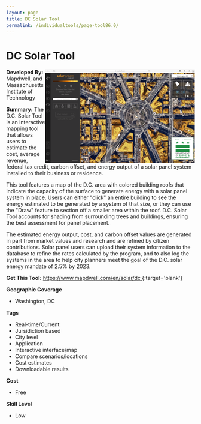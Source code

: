 ```yaml
---
layout: page
title: DC Solar Tool
permalink: /individualtools/page-tool86.0/
---
```

# DC Solar Tool

<img src="/images/scaled_250_400/TOOLID_86.0_ScreenCapture-1.png" style="max-height:250px;max-width:400;" align="right"/>

**Developed By:** Mapdwell, and Massachusetts Institute of Technology

**Summary:** The D.C. Solar Tool is an interactive mapping tool that allows users to estimate the cost, average revenue, federal tax credit, carbon offset, and energy output of a solar panel system installed to their business or residence. 

This tool features a map of the D.C. area with colored building roofs that indicate the capacity of the surface to generate energy with a solar panel system in place. Users can either "click" an entire building to see the energy estimated to be generated by a system of that size, or they can use the "Draw" feature to section off a smaller area within the roof. D.C. Solar Tool accounts for shading from surrounding trees and buildings, ensuring the best assessment for panel placement. 

The estimated energy output, cost, and carbon offset values are generated in part from market values and research and are refined by citizen contributions. Solar panel users can upload their system information to the database to refine the rates calculated by the program, and to also log the systems in the area to help city planners meet the goal of the D.C. solar energy mandate of 2.5% by 2023.

**Get This Tool:** [https://www.mapdwell.com/en/solar/dc
](https://www.mapdwell.com/en/solar/dc
){:target='blank'}

**Geographic Coverage**

* Washington, DC

**Tags**

*  Real-time/Current
*  Jursidiction based
*  City level
*  Application
*  Interactive interface/map
*  Compare scenarios/locations
*  Cost estimates
*  Downloadable results

**Cost**

* Free

**Skill Level**

* Low
